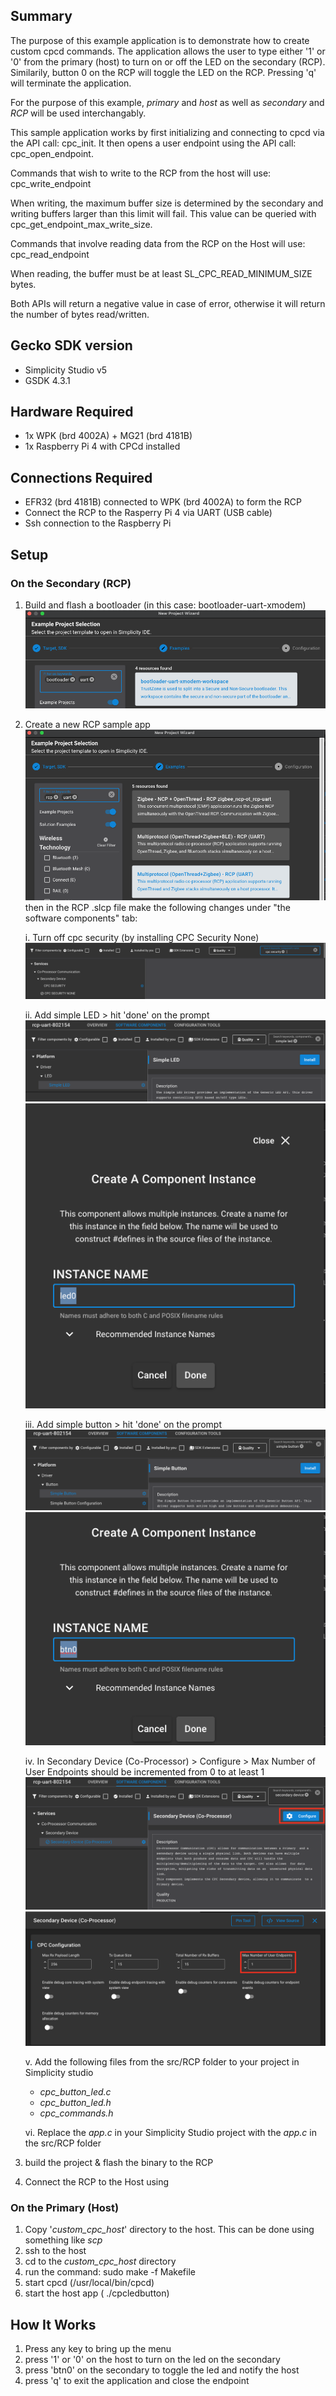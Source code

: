 ## Summary ##
The purpose of this example application is to demonstrate how to create custom cpcd commands. The application allows the user to type either '1' or '0' from the primary (host) to turn on or off the LED on the secondary (RCP). Similarily, button 0 on the RCP will toggle the LED on the RCP. Pressing 'q' will terminate the application.

For the purpose of this example, *primary* and *host* as well as *secondary* and *RCP* will be used interchangably.

This sample application works by first initializing and connecting to cpcd via the API call: cpc_init. It then opens a user endpoint using the API call: cpc_open_endpoint. 

Commands that wish to write to the RCP from the host will use: cpc_write_endpoint

When writing, the maximum buffer size is determined by the secondary and writing buffers larger than this limit will fail. This value can be queried with cpc_get_endpoint_max_write_size.

Commands that involve reading data from the RCP on the Host will use: cpc_read_endpoint

When reading, the buffer must be at least SL_CPC_READ_MINIMUM_SIZE bytes. 

Both APIs will return a negative value in case of error, otherwise it will return the number of bytes read/written.

## Gecko SDK version ##
* Simplicity Studio v5
* GSDK 4.3.1

## Hardware Required ##
* 1x WPK (brd 4002A) + MG21 (brd 4181B)
* 1x Raspberry Pi 4 with CPCd installed

## Connections Required ##
* EFR32 (brd 4181B) connected to WPK (brd 4002A) to form the RCP
* Connect the RCP to the Rasperry Pi 4 via UART (USB cable)
* Ssh connection to the Raspberry Pi

## Setup ##

### On the Secondary (RCP)
1. Build and flash a bootloader (in this case: bootloader-uart-xmodem)
   ![](images/bootloader.png)

2. Create a new RCP sample app 
   ![](images/rcp.png)
   then in the RCP .slcp file make the following changes under "the software components" tab:

    i. Turn off cpc security (by installing CPC Security None)
    ![](images/cpc_security.png)

    ii. Add simple LED > hit 'done' on the prompt
    ![](images/led.png)
    ![](images/led_prompt.png)

    iii. Add simple button > hit 'done' on the prompt
    ![](images/simple_btn.png)
    ![](images/btn_promt.png)

    iv. In Secondary Device (Co-Processor) > Configure > Max Number of User Endpoints should be incremented from 0 to at least 1
    ![](images/cpc_component.png)
    ![](images/max_endpoints.png)


    v. Add the following files from the src/RCP folder to your project in Simplicity studio
      * *cpc_button_led.c*
      * *cpc_button_led.h* 
      * *cpc_commands.h*
  
    vi. Replace the *app.c* in your Simplicity Studio project with the *app.c* in the src/RCP folder

3. build the project & flash the binary to the RCP
4. Connect the RCP to the Host using 

### On the Primary (Host)
1. Copy '*custom_cpc_host*' directory to the host. This can be done using something like *scp*
2. ssh to the host
3. cd to the *custom_cpc_host* directory
4. run the command: sudo make -f Makefile 
5. start cpcd (/usr/local/bin/cpcd)
6. start the host app ( ./cpcledbutton)

## How It Works ##
1. Press any key to bring up the menu
2. press '1' or '0' on the host to turn on the led on the secondary
3. press 'btn0' on the secondary to toggle the led and notify the host
4. press 'q' to exit the application and close the endpoint

